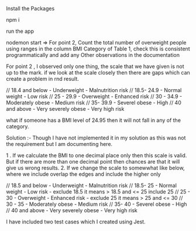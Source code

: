 
Install the Packages

npm i

run the app

nodemon start
=> For point 2, Count the total number of overweight people using ranges in the column BMI Category of Table 1, check this is consistent programmatically and add any Other observations in the documentation 


For point 2 , I observed only one thing, the scale that we have given is not up to the mark. if we look at the scale closely then there are gaps which can create a problem in rnd result.

// 18.4 and below - Underweight - Malnutrition risk
// 18.5- 24.9 - Normal weight - Low risk
// 25 - 29.9 - Overweight - Enhanced risk
// 30 - 34.9 - Moderately obese - Medium risk
// 35- 39.9 - Severel obese - High
// 40 and above - Very severely obese - Very high risk


what if someone has a BMI level of 24.95 then it will not fall in any of the category.

Solution :- Though I have not implemented it in my solution as this was not the requirement but I am documenting here.

1 . If we calculate the BMI to one decimal place only then this scale is valid. But if there are more than one decimal point then chances are that it will give us wrong results. 
2.  If we change the scale to somewwhat like below, where we include overlap the edges and include the higher only

// 18.5 and below - Underweight - Malnutrition risk
// 18.5- 25 - Normal weight - Low risk  - exclude 18.5 it means > 18.5 and <= 25 include 25
// 25 - 30 - Overweight - Enhanced risk - exclude 25 it means > 25 and <= 30
// 30 - 35 - Moderately obese - Medium risk
// 35- 40 - Severel obese - High
// 40 and above - Very severely obese - Very high risk


I have included two test cases which I created using Jest.

